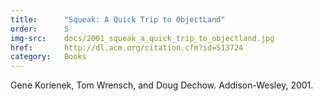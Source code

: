 ```yaml
---
title:      "Squeak: A Quick Trip to ObjectLand"
order:      5
img-src:    docs/2001_squeak_a_quick_trip_to_objectland.jpg
href:       http://dl.acm.org/citation.cfm?id=513724
category:   Books
---
```

Gene Korienek, Tom Wrensch, and Doug Dechow. Addison-Wesley, 2001.
